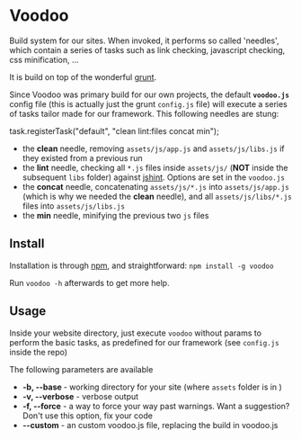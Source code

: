 Voodoo
======

Build system for our sites. When invoked, it performs so called 'needles', which contain a series of tasks such as link checking, javascript checking, css minification, ... 

It is build on top of the wonderful [grunt](https://github.com/cowboy/grunt).

Since Voodoo was primary build for our own projects, the default **`voodoo.js`** config file (this is actually just the grunt `config.js` file) will execute a series of tasks tailor made for our framework. This following needles are stung:

task.registerTask("default", "clean lint:files concat min");

* the **clean** needle, removing `assets/js/app.js` and `assets/js/libs.js` if they existed from a previous run
* the **lint** needle, checking all `*.js` files inside `assets/js/` (**NOT** inside the subsequent `libs` folder) against [jshint](http://www.jshint.com/). Options are set in the `voodoo.js`
* the **concat** needle, concatenating `assets/js/*.js` into `assets/js/app.js` (which is why we needed the **clean** needle), and all `assets/js/libs/*.js` files into `assets/js/libs.js`
* the **min** needle, minifying the previous two `js` files

Install
-------
Installation is through [npm](http://npmjs.org/), and straightforward:
`npm install -g voodoo`

Run `voodoo -h` afterwards to get more help.

Usage
-----
Inside your website directory, just execute `voodoo` without params to perform the basic tasks, as predefined for our framework (see `config.js` inside the repo)

The following parameters are available

* **-b, --base <path>** - working directory for your site (where `assets` folder is in )
* **-v, --verbose** - verbose output
* **-f, --force** - a way to force your way past warnings. Want a suggestion? Don't use this option, fix your code
* **--custom** - an custom voodoo.js file, replacing the build in voodoo.js
